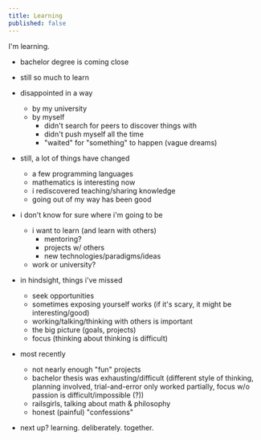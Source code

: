 ```yaml
---
title: Learning
published: false
---
```


I'm learning.

- bachelor degree is coming close
- still so much to learn
- disappointed in a way
    - by my university
    - by myself
        - didn't search for peers to discover things with
        - didn't push myself all the time
        - "waited" for "something" to happen (vague dreams)
- still, a lot of things have changed
    - a few programming languages
    - mathematics is interesting now
    - i rediscovered teaching/sharing knowledge
    - going out of my way has been good

- i don't know for sure where i'm going to be
    - i want to learn (and learn with others)
        - mentoring?
        - projects w/ others
        - new technologies/paradigms/ideas
    - work or university?

- in hindsight, things i've missed
    - seek opportunities
    - sometimes exposing yourself works
      (if it's scary, it might be interesting/good)
    - working/talking/thinking with others is important
    - the big picture (goals, projects)
    - focus (thinking about thinking is difficult)
- most recently
    - not nearly enough "fun" projects
    - bachelor thesis was exhausting/difficult (different style of
      thinking, planning involved, trial-and-error only worked
      partially, focus w/o passion is difficult/impossible (?))
    - railsgirls, talking about math & philosophy
    - honest (painful) "confessions"
- next up? learning. deliberately. together.
